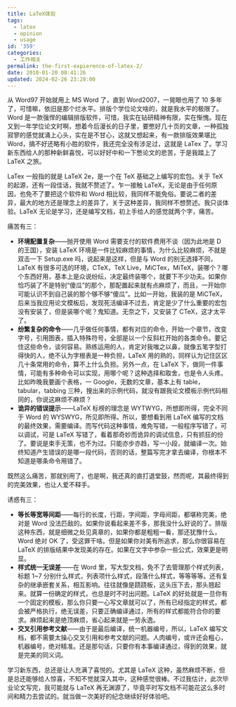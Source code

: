 ```yaml
---
title: LaTeX体验
tags:
  - latex
  - opinion
  - usage
id: '359'
categories:
  - 工作相关
permalink: the-first-expierence-of-latex-2/
date: 2010-01-20 08:41:26
updated: 2024-02-26 23:28:00
---
```

从 Word97 开始就用上 MS Word 了，直到 Word2007，一晃眼也用了 10 多年了，可惜嘛，依旧是那个烂水平。排版个学位论文啥的，就是我水平的极限了。Word 是一款强悍的编辑排版软件，可惜，我实在钻研精神有限，实在惭愧。现在又到一年学位论文时啊，想着今后漫长的日子里，要憋好几十页的文章，一种孤独寂寥的感觉就涌上心头，实在是不甘心，这就又想起来，有一款排版效果堪比 Word，搞不好还略有小胜的软件，我还完全没有涉足过，这就是 LaTex 了。学习新东西给人的那种新鲜喜悦，可以好好中和一下憋论文的悲苦，于是我踏上了 LaTeX 之旅。

LaTex 一般指的就是 LaTeX 2e，是一个在 TeX 基础之上编写的宏包。关于 TeX 的起源，还有一段佳话，我就不赘述了。乍一接触 LaTeX，无论是由于任何原因，也免不了要把这个软件和 Word 相比较，我同样不能免俗。要说二者的差异，最大的地方还是理念上的差异了，关于这种差异，我同样不想赘述。我只谈体验。LaTeX 无论是学习，还是编写文档，初上手给人的感觉就两个字，痛苦。

<!-- more -->

痛苦有三：

- **环境配置复杂**——抛开使用 Word 需要支付的软件费用不谈（因为此地是 D 的王国），安装 LaTeX 环境是一件比较麻烦的事情，为什么比较麻烦，不就是双击一下 Setup.exe 吗，说起来是这样，但是与 Word 的别无选择不同，LaTeX 有很多可选的环境，CTeX，TeX Live，MiCTex，MiTeX，装哪个？哪个东西好用，基本上是众说纷纭，决定最终装哪个，就要下不少功夫。如果你恰巧装了不是特别“傻瓜”的那个，那配置起来就有点麻烦了，而且，一开始你可能认识不到自己装的那个够不够“傻瓜”。比如一开始，我装的是 MiCTeX，后来当我应用论文模板后，发现死活编译不过去，肯定是少了什么重要的宏包没有安装了，但是装哪个呢？鬼知道。无奈之下，又安装了 CTeX，这才太平了。
- **纷繁复杂的命令**——几乎做任何事情，都有对应的命令，开始一个章节，改变字号，引用图表，插入特殊符号，全部是以一个反斜杠开始的各类命令。要记住这些命令，谈何容易。熟练运用的人，肯定对我嗤之以鼻，就像五笔字型打得快的人，绝不认为字根表是一种负担，LaTeX 用的熟的，同样认为记住区区几十条常用的命令，算不上什么负担。另外一点，在 LaTeX 下，做同一件事情，可能有多种命令可以实现，用哪个呢？这种选择和取舍，也是令人头疼。比如昨晚我要画个表格，一 Google，无数的文章，基本上有 table，tabular，tabbing 三种，搜出来的示例代码，就没有跟我论文模板示例代码相同的，你说这麻烦不麻烦？
- **诡异的错误提示**——LaTeX 标榜的理念是 WYTWYG，所想即所得，完全不同于 Word 的 WYSWYG，所见即所得。所以，要想看到用 LaTeX 编写的文档的最终效果，需要编译。而写代码这种事情，难免写错，一般程序写错了，可以调试，可是 LaTeX 写错了，看着那奇妙而诡异的调试信息，只有抓狂的份了。要说是束手无策，也不为过。只能亦步亦趋，写一小段，就编译一次。始终知道产生错误的是哪一段代码，否则的话，整篇写完才拿去编译，你根本不知道是哪条命令用错了。

既然这么痛苦，那就别用了，也是啊，我还真的直打退堂鼓，然而呢，其最终得到的完美效果，也让人爱不释手。

诱惑有三：

- **等长等宽等间距**——每行的长度，行距，字间距，字母间距，都堪称完美，绝对是 Word 没法匹敌的。如果你说看起来差不多，那我没什么好说的了。排版这种东西，就是细微之处见真章的，如果你都是粗粗一看，那还犹豫什么，Word 绝对 OK 了，受这罪干啥。但是如果你对美有所追求，那么你很容易在 LaTeX 的排版结果中发现美的存在。如果在文字中参杂一些公式，效果更是明显。
- **样式统一无误差**——在 Word 里，写大型文档，免不了去管理那个样式列表，标题 1~7 分别什么样式，列表项什么样式，段落什么样式，等等等等。还有复杂的继承嵌套关系，相互影响。往往就像是跷跷板，这头压下去，那头翘起来。就算一份确定的样式，也总是时不时出问题。LaTeX 的好处就是一旦你有一个固定的模板，那么你只要一心写文章就可以了，所有已经指定的样式，都会被严格执行，绝无误差，只要正确编译通过，所有的样式都能符合你的要求。麻烦起来是绝顶麻烦，省心起来就是一劳永逸。
- **交叉引用参考文献**——由于是最后编译，统一机器编号，所以，LaTeX 编写文档，都不需要太操心交叉引用和参考文献的问题。人肉编号，或许还会粗心，机器编号，绝对精准。还是那句话，只要你有本事编译通过，得到的效果，就是完美的同义词。

学习新东西，总还是让人充满了喜悦的。尤其是 LaTeX 这种，虽然麻烦不断，但是总还能够给人惊喜，不知不觉就深入其中，这种感觉很棒。不过我估计，此次毕业论文写完，我可能就与 LaTeX 再无渊源了，毕竟平时写文档不可能花这么多时间和精力去尝试的。就当做一次美好的纪念继续好好体验吧。
